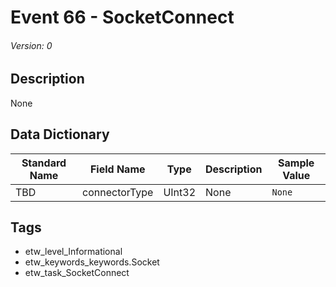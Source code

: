 # Event 66 - SocketConnect
###### Version: 0

## Description
None

## Data Dictionary
|Standard Name|Field Name|Type|Description|Sample Value|
|---|---|---|---|---|
|TBD|connectorType|UInt32|None|`None`|

## Tags
* etw_level_Informational
* etw_keywords_keywords.Socket
* etw_task_SocketConnect